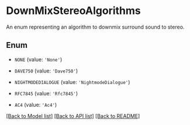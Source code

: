 # DownMixStereoAlgorithms

An enum representing an algorithm to downmix surround sound to stereo.

## Enum

* `NONE` (value: `'None'`)

* `DAVE750` (value: `'Dave750'`)

* `NIGHTMODEDIALOGUE` (value: `'NightmodeDialogue'`)

* `RFC7845` (value: `'Rfc7845'`)

* `AC4` (value: `'Ac4'`)

[[Back to Model list]](README.md#documentation-for-models) [[Back to API list]](README.md#documentation-for-api-endpoints) [[Back to README]](README.md)


